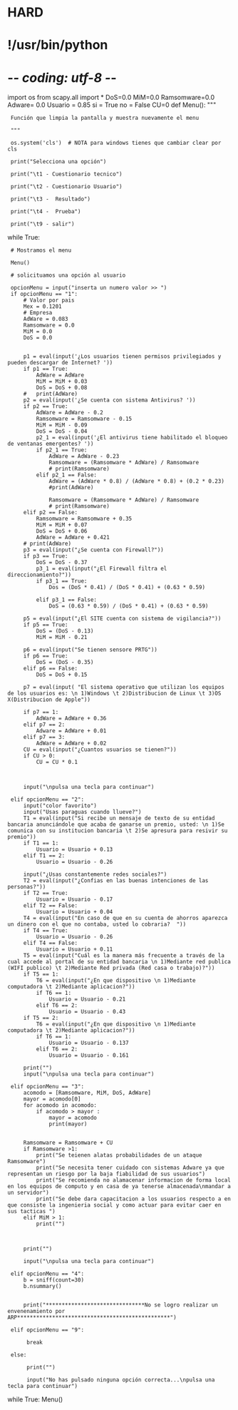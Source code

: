 # HARD
# !/usr/bin/python
# -*- coding: utf-8 -*-
import os
from scapy.all import *
DoS=0.0
MiM=0.0
Ramsomware=0.0
Adware= 0.0
Usuario = 0.85
si = True
no = False
CU=0
def Menu():
     """

     Función que limpia la pantalla y muestra nuevamente el menu

     """

     os.system('cls')  # NOTA para windows tienes que cambiar clear por cls

     print("Selecciona una opción")

     print("\t1 - Cuestionario tecnico")

     print("\t2 - Cuestionario Usuario")

     print("\t3 -  Resultado")

     print("\t4 -  Prueba")

     print("\t9 - salir")


while True:

     # Mostramos el menu

     Menu()

     # solicituamos una opción al usuario

     opcionMenu = input("inserta un numero valor >> ")
     if opcionMenu == "1":
         # Valor por pais
         Mex = 0.1201
         # Empresa
         AdWare = 0.083
         Ramsomware = 0.0
         MiM = 0.0
         DoS = 0.0


         p1 = eval(input('¿Los usuarios tienen permisos privilegiados y pueden descargar de Internet? '))
         if p1 == True:
             AdWare = AdWare
             MiM = MiM + 0.03
             DoS = DoS + 0.08
         #   print(AdWare)
         p2 = eval(input('¿Se cuenta con sistema Antivirus? '))
         if p2 == True:
             AdWare = AdWare - 0.2
             Ramsomware = Ramsomware - 0.15
             MiM = MiM - 0.09
             DoS = DoS - 0.04
             p2_1 = eval(input('¿El antivirus tiene habilitado el bloqueo de ventanas emergentes? '))
             if p2_1 == True:
                 AdWare = AdWare - 0.23
                 Ramsomware = (Ramsomware * AdWare) / Ramsomware
                 # print(Ramsomware)
             elif p2_1 == False:
                 AdWare = (AdWare * 0.8) / (AdWare * 0.8) + (0.2 * 0.23)
                 #print(AdWare)

                 Ramsomware = (Ramsomware * AdWare) / Ramsomware
                 # print(Ramsomware)
         elif p2 == False:
             Ramsomware = Ramsomware + 0.35
             MiM = MiM + 0.07
             DoS = DoS + 0.06
             AdWare = AdWare + 0.421
         # print(AdWare)
         p3 = eval(input("¿Se cuenta con Firewall?"))
         if p3 == True:
             DoS = DoS - 0.37
             p3_1 = eval(input("¿El Firewall filtra el direccionamiento?"))
             if p3_1 == True:
                 Dos = (DoS * 0.41) / (DoS * 0.41) + (0.63 * 0.59)

             elif p3_1 == False:
                 DoS = (0.63 * 0.59) / (DoS * 0.41) + (0.63 * 0.59)

         p5 = eval(input("¿El SITE cuenta con sistema de vigilancia?"))
         if p5 == True:
             DoS = (DoS - 0.13)
             MiM = MiM - 0.21

         p6 = eval(input("Se tienen sensore PRTG"))
         if p6 == True:
             DoS = (DoS - 0.35)
         elif p6 == False:
             DoS = DoS + 0.15

         p7 = eval(input( "El sistema operativo que utilizan los equipos de los usuarios es: \n 1)Windows \t 2)Distribucion de Linux \t 3)OS X(Distribucion de Apple"))

         if p7 == 1:
             AdWare = AdWare + 0.36
         elif p7 == 2:
             Adware = AdWare + 0.01
         elif p7 == 3:
             AdWare = AdWare + 0.02
         CU = eval(input("¿Cuantos usuarios se tienen?"))
         if CU > 0:
             CU = CU * 0.1



         input("\npulsa una tecla para continuar")

     elif opcionMenu == "2":
         input("color favorito")
         input("Usas paraguas cuando llueve?")
         T1 = eval(input("Si recibe un mensaje de texto de su entidad bancaria anunciándole que acaba de ganarse un premio, usted: \n 1)Se comunica con su institucion bancaria \t 2)Se apresura para resivir su premio"))
         if T1 == 1:
             Usuario = Usuario + 0.13
         elif T1 == 2:
             Usuario = Usuario - 0.26

         input("¿Usas constantemente redes sociales?")
         T2 = eval(input("¿Confias en las buenas intenciones de las personas?"))
         if T2 == True:
             Usuario = Usuario - 0.17
         elif T2 == False:
             Usuario = Usuario + 0.04
         T4 = eval(input("En caso de que en su cuenta de ahorros aparezca un dinero con el que no contaba, usted lo cobraria?  "))
         if T4 == True:
             Usuario = Usuario - 0.26
         elif T4 == False:
             Usuario = Usuario + 0.11
         T5 = eval(input("Cuál es la manera más frecuente a través de la cual accede al portal de su entidad bancaria \n 1)Mediante red publica (WIFI publico) \t 2)Mediante Red privada (Red casa o trabajo)?"))
         if T5 == 1:
             T6 = eval(input("¿En que dispositivo \n 1)Mediante computadora \t 2)Mediante aplicacion?"))
             if T6 == 1:
                 Usuario = Usuario - 0.21
             elif T6 == 2:
                 Usuario = Usuario - 0.43
         if T5 == 2:
             T6 = eval(input("¿En que dispositivo \n 1)Mediante computadora \t 2)Mediante aplicacion?"))
             if T6 == 1:
                 Usuario = Usuario - 0.137
             elif T6 == 2:
                 Usuario = Usuario - 0.161

         print("")
         input("\npulsa una tecla para continuar")

     elif opcionMenu == "3":
         acomodo = [Ramsomware, MiM, DoS, AdWare]
         mayor = acomodo[0]
         for acomodo in acomodo:
             if acomodo > mayor :
                 mayor = acomodo
                 print(mayor)


         Ramsomware = Ramsomware + CU
         if Ramsomware >1:
             print("Se teienen alatas probabilidades de un ataque Ramsomware")
             print("Se necesita tener cuidado con sistemas Adware ya que representan un riesgo por la baja fiabilidad de sus usuarios")
             print("Se recomienda no alamacenar informacion de forma local en los equipos de computo y en casa de ya tenerse almacenada\nmandar a un servidor")
             print("Se debe dara capacitacion a los usuarios respecto a en que consiste la ingenieria social y como actuar para evitar caer en sus tacticas ")
         elif MiM > 1:
             print("")



         print("")

         input("\npulsa una tecla para continuar")

     elif opcionMenu == "4":
         b = sniff(count=30)
         b.nsummary()
         

         print("*******************************No se logro realizar un envenenamiento por ARP************************************************")

     elif opcionMenu == "9":

          break

     else:

          print("")

          input("No has pulsado ninguna opción correcta...\npulsa una tecla para continuar")

while True:
     Menu()
